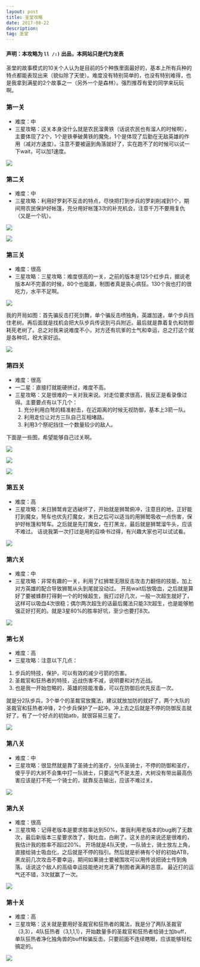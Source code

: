 ```yaml
---
layout: post
title: 圣堂攻略
date: 2017-08-22
description:  
tag: 圣堂
--- 
```


#### 声明：本攻略为 ```ll /:)``` 出品，本网站只是代为发表

圣堂的故事模式的10关个人认为是目前的5个种族里面最好的，基本上所有兵种的特点都能表现出来（貌似除了天使）。难度没有特别简单的，也没有特别难得，也是我拿到满星的2个故事之一（另外一个是森林）。强烈推荐有爱的同学来玩玩啊。

### 第一关
* 难度：中
* 三星攻略：这关本身没什么就是农民溜黄铁（话说农民也有溜人的时候啊），主要体现了2个，1个是铁拳破黄铁的魔免，1个是体现了后勤在无敌英雄的作用（减对方速度）。注意不要被逼到角落就好了，实在跑不了的时候可以试一下wait，可以加1速度。

![](/images/gl/st-01.png)

### 第二关
* 难度：中
* 三星攻略：利用好罗刹不反击的特点，尽快把打到步兵的罗刹削减到1个，期间用农民保护好帐篷，充分用好帐篷3次的补充机会，注意千万不要用复仇（又是一个坑）。

![](/images/gl/st-02.png)

![](/images/gd/4.png)

### 第三关
* 难度：很高
* 三星攻略：三星攻略：难度很高的一关，之前的版本是125个红步兵，据说老版本AI不完善的时候，80个也能赢，制图者真是丧心病狂。130个我也打的很吃力，水平不足啊。

![](/images/gl/st-03.png)

我的开局如图：首先骗反击打死剑舞，单个骗反击喷独角，英雄加速，单个步兵挡住老树。再后面就是找机会把大队步兵传说到弓兵附近。最后就是靠着复仇和防御耗死老树了。总之对我来说难度不小，对方还有坑爹的士气和幸运，总之打这个就是各种坑，祝大家好运。

![](/images/gd/1.png)

### 第四关
* 难度：很高
* 一二星：直接打就能硬拼过，难度不高。
* 三星攻略：又是很难的一关对我来说。对走位要求很高，我反正是看录像过得。主要要点有以下几个：
    1. 充分利用白弩的精准射击，在近距离的时候无视防御，基本上3箭一队。
    2. 利用走位让对方三队自己互相堵路。
    3. 利用3个祭祀挡住一个数量较少的敌人。

下面是一些图，希望能够自己过关啊。

![](/images/gl/st-04.png)

![](/images/gd/2.png)

![](/images/gd/3.png)

### 第五关
* 难度：高
* 三星攻略：末日狮鹫肯定选破坏了，开始就是狮鹫俯冲，注意目的地，正好能打到魔女，弩车也优先打魔女，末日之后可以适当的用狮鹫吸收一点伤害，保护好帐篷和弩车。之后就是先打魔女，在打黑龙，最后就是狮鹫溜牛头，应该不难过。
话说我第一次打过是用的召唤书过得，有兴趣大家也可以试试看。

![](/images/gl/st-05.png)

### 第六关
* 难度：中
* 三星攻略：非常有趣的一关，利用了红狮鹫无限反击攻击力翻倍的技能，加上对方英雄的配合导致狮鹫从头到尾就没动过。
开局wait后放吸血，之后就是算好了要被蜂群打得剩一个的时候超生，我打过好几次，一般一次超生就好了，这样可以吸血4次很稳；偶尔两次超生的话最后魔法只能3次超生，也是能够勉强正好打死的。就是3星80%的胜率好坑，至少也要打8次。

![](/images/gl/st-06.png)

### 第七关
* 难度：高
* 三星攻略：注意以下几点：
1. 步兵的特技，保护，可以有效的减少弓箭的伤害。
2. 圣裁官和狂热者的特技，近战伤害不减，说明要和对方近战。
3. 也是我一开始忽略的，英雄的技能准备，可以在防御后优先反击一次。

就是分2队步兵，3个单个的圣裁官放魔法，建议就放加防的就好了，两个大队的圣裁官和狂热者冲锋，2个步兵保护了一起冲。冲上去之后就是不停的防御反击就好了。有了一个好点的初始atb，就很容易三星了。

![](/images/gl/st-07.png)

### 第八关
* 难度：中
* 三星攻略：很显然就是靠了圣骑士的圣疗，分队圣骑士，不停的防御和圣疗，傻乎乎的大树不会集中打一队骑士，只要运气不是太差，大树没有带出最高伤害应该是打不死一个骑士的，就靠反击输出，应该不难过关。

![](/images/gl/st-08.png)

### 第九关
* 难度：很高
* 三星攻略：记得老版本是要求胜率达到50%，害我利用老版本的bug刷了无数次，最后新版本三星要求改了，我吐血，白刷了。这关总的来说还是很难的，我估计我的胜率不超过20%。
开场就是4队天使，一队骑士，骑士放左上角，直接给骑士吸血化，之后就是不停的指引。然后就是祈祷有个好的初始ATB，黑龙前几次攻击不要幸运，期间如果骑士要被围攻可以用传说把骑士传到角落。话说这个敌人的高级幸运技能绝对充满了制图者满满的恶意。
最近打的运气还不错，3次就赢了一次。

![](/images/gl/st-09.png)

### 第十关
* 难度：高
* 三星攻略：这关就是要用好圣裁官和狂热者的魔法，我是分了两队圣裁官（3,3），4队狂热者（3,1,1,1），开始数量多的圣裁官和狂热者给骑士加buff，单队狂热者净化独角兽的buff和骗反击。只要前面不连续瞎眼，应该能够轻松搞定的。

![](/images/gl/st-10.png)
